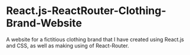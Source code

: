 # React.js-ReactRouter-Clothing-Brand-Website
A website for a fictitious clothing brand that I have created using React.js and CSS, as well as making using of React-Router. 
